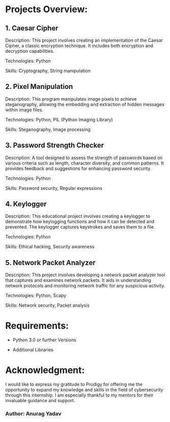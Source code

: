 # Projects Overview:

## 1. Caesar Cipher
Description: This project involves creating an implementation of the Caesar Cipher, a classic encryption technique. It includes both encryption and decryption capabilities.

Technologies: Python

Skills: Cryptography, String manipulation
## 2. Pixel Manipulation
Description: This program manipulates image pixels to achieve steganography, allowing the embedding and extraction of hidden messages within image files.

Technologies: Python, PIL (Python Imaging Library)

Skills: Steganography, Image processing
## 3. Password Strength Checker
Description: A tool designed to assess the strength of passwords based on various criteria such as length, character diversity, and common patterns. It provides feedback and suggestions for enhancing password security.

Technologies: Python

Skills: Password security, Regular expressions
## 4. Keylogger
Description: This educational project involves creating a keylogger to demonstrate how keylogging functions and how it can be detected and prevented. The keylogger captures keystrokes and saves them to a file.

Technologies: Python

Skills: Ethical hacking, Security awareness
## 5. Network Packet Analyzer

Description: This project involves developing a network packet analyzer tool that captures and examines network packets. It aids in understanding network protocols and monitoring network traffic for any suspicious activity.

Technologies: Python, Scapy

Skills: Network security, Packet analysis

# Requirements:
- Python 3.0 or further Versions

- Additional Libraries

# Acknowledgment:

I would like to express my gratitude to Prodigy for offering me the opportunity to expand my knowledge and skills in the field of cybersecurity through this internship. I am especially thankful to my mentors for their invaluable guidance and support.

### Author: Anurag Yadav






